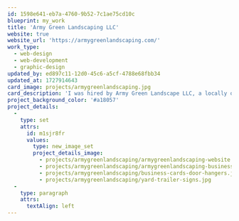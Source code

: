 ```yaml
---
id: 1598e641-eb7a-4760-9b52-7c1ae75cd10c
blueprint: my_work
title: 'Army Green Landscaping LLC'
website: true
website_url: 'https://armygreenlandscaping.com/'
work_type:
  - web-design
  - web-development
  - graphic-design
updated_by: ed897c11-12d0-45c6-a5cf-4788e68fbb34
updated_at: 1727914643
card_image: projects/armygreenlandscaping.jpg
card_description: 'I was hired by Army Green Landscape LLC, a locally owned family landscaping company, to serve as their Graphic and Web Designer. Within this role, I crafted and designed their logo, business cards, door hanger flyers, yard signs, and metal trailer signs.'
project_background_color: '#a18057'
project_details:
  -
    type: set
    attrs:
      id: m1sjr8fr
      values:
        type: new_image_set
        project_details_image:
          - projects/armygreenlandscaping/armygreenlandscaping-website.jpg
          - projects/armygreenlandscaping/armygreenlandscaping-business-cards.jpg
          - projects/armygreenlandscaping/business-cards-door-hangers.jpg
          - projects/armygreenlandscaping/yard-trailer-signs.jpg
  -
    type: paragraph
    attrs:
      textAlign: left
---
```

